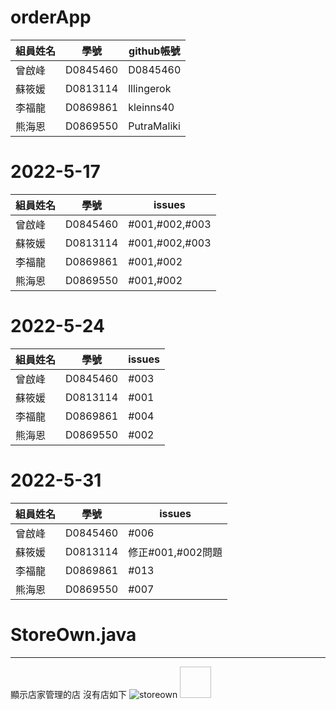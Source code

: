 # orderApp

  組員姓名  |  學號  | github帳號
 --------- | ------ | ---------
  曾啟峰   | D0845460| D0845460
  蘇筱媛   | D0813114| lllingerok
  李福龍   | D0869861|kleinns40
  熊海恩   | D0869550| PutraMaliki
  
  
# 2022-5-17
 組員姓名  |  學號  | issues
 --------- | ------ | ---------
  曾啟峰   | D0845460| #001,#002,#003
  蘇筱媛   | D0813114| #001,#002,#003
  李福龍   | D0869861| #001,#002
  熊海恩   | D0869550| #001,#002

# 2022-5-24
 組員姓名  |  學號  | issues
 --------- | ------ | ---------
  曾啟峰   | D0845460| #003
  蘇筱媛   | D0813114| #001
  李福龍   | D0869861| #004
  熊海恩   | D0869550| #002
  
  
  # 2022-5-31
 組員姓名  |  學號  | issues
 --------- | ------ | ---------
  曾啟峰   | D0845460| #006
  蘇筱媛   | D0813114| 修正#001,#002問題
  李福龍   | D0869861| #013
  熊海恩   | D0869550| #007
  
  # StoreOwn.java
  ---------------------------
  顯示店家管理的店 
  沒有店如下
  ![storeown](https://user-images.githubusercontent.com/71805938/171986687-dd1892d0-e8f7-4e27-aede-40b1ead0ebfc.png)
  <img scr="https://user-images.githubusercontent.com/71805938/171986687-dd1892d0-e8f7-4e27-aede-40b1ead0ebfc.png" width=50 height=50/>
